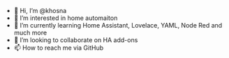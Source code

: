 - 👋 Hi, I’m @khosna
- 👀 I’m interested in home automaiton
- 🌱 I’m currently learning Home Assistant, Lovelace, YAML, Node Red and much more
- 💞️ I’m looking to collaborate on HA add-ons
- 📫 How to reach me via GitHub

<!---
khosna/khosna is a ✨ special ✨ repository because its `README.md` (this file) appears on your GitHub profile.
You can click the Preview link to take a look at your changes.
--->
